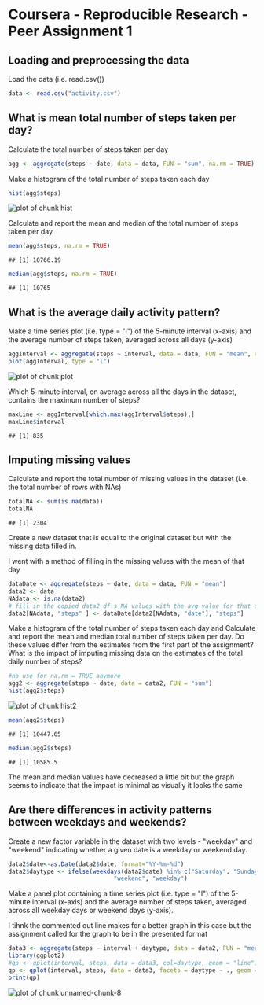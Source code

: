 
Coursera - Reproducible Research - Peer Assignment 1
============================================================================
## Loading and preprocessing the data

Load the data (i.e. read.csv())


```r
data <- read.csv("activity.csv")
```

## What is mean total number of steps taken per day?

Calculate the total number of steps taken per day


```r
agg <- aggregate(steps ~ date, data = data, FUN = "sum", na.rm = TRUE)
```

Make a histogram of the total number of steps taken each day


```r
hist(agg$steps)
```

![plot of chunk hist](figure/hist-1.png) 

Calculate and report the mean and median of the total number of steps taken per day


```r
mean(agg$steps, na.rm = TRUE)
```

```
## [1] 10766.19
```

```r
median(agg$steps, na.rm = TRUE)
```

```
## [1] 10765
```

## What is the average daily activity pattern?

Make a time series plot (i.e. type = "l") of the 5-minute interval (x-axis) and the average number of steps taken, averaged across all days (y-axis)


```r
aggInterval <- aggregate(steps ~ interval, data = data, FUN = "mean", na.rm = TRUE)
plot(aggInterval, type = "l")
```

![plot of chunk plot](figure/plot-1.png) 

Which 5-minute interval, on average across all the days in the dataset, contains the maximum number of steps?


```r
maxLine <- aggInterval[which.max(aggInterval$steps),]
maxLine$interval
```

```
## [1] 835
```

## Imputing missing values

Calculate and report the total number of missing values in the dataset (i.e. the total number of rows with NAs)


```r
totalNA <- sum(is.na(data))
totalNA
```

```
## [1] 2304
```

Create a new dataset that is equal to the original dataset but with the missing data filled in.

I went with a method of filling in the missing values with the mean of that day

```r
dataDate <- aggregate(steps ~ date, data = data, FUN = "mean")
data2 <- data
NAdata <- is.na(data2)
# fill in the copied data2 df's NA values with the avg value for that date
data2[NAdata, "steps" ] <- dataDate[data2[NAdata, "date"], "steps"]
```

Make a histogram of the total number of steps taken each day and Calculate and report the mean and median total number of steps taken per day. Do these values differ from the estimates from the first part of the assignment? What is the impact of imputing missing data on the estimates of the total daily number of steps?


```r
#no use for na.rm = TRUE anymore
agg2 <- aggregate(steps ~ date, data = data2, FUN = "sum")
hist(agg2$steps)
```

![plot of chunk hist2](figure/hist2-1.png) 

```r
mean(agg2$steps)
```

```
## [1] 10447.65
```

```r
median(agg2$steps)
```

```
## [1] 10585.5
```

The mean and median values have decreased a little bit but the graph seems to indicate that the impact is minimal as visually it looks the same

## Are there differences in activity patterns between weekdays and weekends?

Create a new factor variable in the dataset with two levels - "weekday" and "weekend" indicating whether a given date is a weekday or weekend day.


```r
data2$date<-as.Date(data2$date, format="%Y-%m-%d")
data2$daytype <- ifelse(weekdays(data2$date) %in% c("Saturday", "Sunday"), 
                              "weekend", "weekday")
```

Make a panel plot containing a time series plot (i.e. type = "l") of the 5-minute interval (x-axis) and the average number of steps taken, averaged across all weekday days or weekend days (y-axis).

I tihnk the commented out line makes for a better graph in this case but the assignment called for the graph to be in the presented format


```r
data3 <- aggregate(steps ~ interval + daytype, data = data2, FUN = "mean")
library(ggplot2)
#qp <- qplot(interval, steps, data = data3, col=daytype, geom = "line")
qp <- qplot(interval, steps, data = data3, facets = daytype ~ ., geom = "line")
print(qp)
```

![plot of chunk unnamed-chunk-8](figure/unnamed-chunk-8-1.png) 
